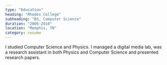 ```yaml
---
type: "Education"
heading: "Rhodes College"
subheading: "BS, Computer Science"
duration: "2006-2010"
location: "Memphis, TN"
category: resume
---
```


I studied Computer Science and Physics. I managed a digital media lab, was a research assistant in both Physics and Computer Science and presented research papers.